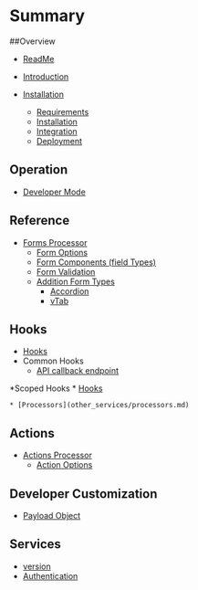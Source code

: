 # Summary

##Overview

* [ReadMe](README.md)
* [Introduction](introduction.md)

* [Installation](installation/README.md)
  * [Requirements](installation/requirements.md)
  * [Installation](installation/installation.md)
  * [Integration](installation/integration.md)
  * [Deployment](installation/delopyment.md)

## Operation

* [Developer Mode](developer-mode.md)


## Reference
  * [Forms Processor](/forms/forrmsoverview.md)
    * [Form Options](/forms/form-options.md)
    * [Form Components \(field Types\)](forms/form-components-field-types.md)
    * [Form Validation](https://www.gitbook.com/book/delfsengineering/fm-betterforms/edit#)
    * [Addition Form Types](forms/addition-form-types.md)
        * [Accordion](forms/addition-form-types/accordion.md)
        * [vTab](forms/addition-form-types/vtab.md)
  
  ## Hooks
  * [Hooks](/hooks/hooksoverview.md)
  * Common Hooks
    * [API callback endpoint](callback.md)
  
  *Scoped Hooks
        * [Hooks](developer/hooks.md)

    
    * [Processors](other_services/processors.md)
    
    
    
  ## Actions
  * [Actions Processor](/actions/actions_overview.md)
      * [Action Options](actions/actions_overview/actions-processor.md)
  
  ## Developer Customization
  
  * [Payload Object](developer/payloadobject.md)
  
## Services
* [version](/other_services/version.md)
* [Authentication](/other_services/authentication.md)



